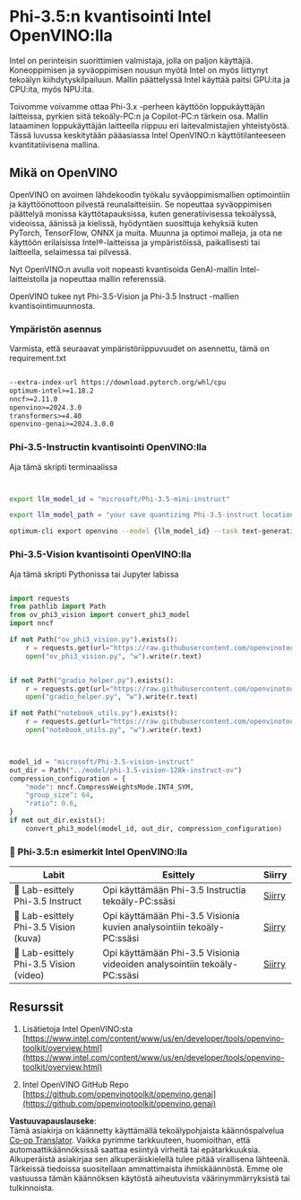 <!--
CO_OP_TRANSLATOR_METADATA:
{
  "original_hash": "3139a6a82f357a9f90f1fe51c4caf65a",
  "translation_date": "2025-07-16T22:02:28+00:00",
  "source_file": "md/01.Introduction/04/UsingIntelOpenVINOQuantifyingPhi.md",
  "language_code": "fi"
}
-->
# **Phi-3.5:n kvantisointi Intel OpenVINO:lla**

Intel on perinteisin suorittimien valmistaja, jolla on paljon käyttäjiä. Koneoppimisen ja syväoppimisen nousun myötä Intel on myös liittynyt tekoälyn kiihdytyskilpailuun. Mallin päättelyssä Intel käyttää paitsi GPU:ita ja CPU:ita, myös NPU:ita.

Toivomme voivamme ottaa Phi-3.x -perheen käyttöön loppukäyttäjän laitteissa, pyrkien siitä tekoäly-PC:n ja Copilot-PC:n tärkein osa. Mallin lataaminen loppukäyttäjän laitteella riippuu eri laitevalmistajien yhteistyöstä. Tässä luvussa keskitytään pääasiassa Intel OpenVINO:n käyttötilanteeseen kvantitatiivisena mallina.


## **Mikä on OpenVINO**

OpenVINO on avoimen lähdekoodin työkalu syväoppimismallien optimointiin ja käyttöönottoon pilvestä reunalaitteisiin. Se nopeuttaa syväoppimisen päättelyä monissa käyttötapauksissa, kuten generatiivisessa tekoälyssä, videoissa, äänissä ja kielissä, hyödyntäen suosittuja kehyksiä kuten PyTorch, TensorFlow, ONNX ja muita. Muunna ja optimoi malleja, ja ota ne käyttöön erilaisissa Intel®-laitteissa ja ympäristöissä, paikallisesti tai laitteella, selaimessa tai pilvessä.

Nyt OpenVINO:n avulla voit nopeasti kvantisoida GenAI-mallin Intel-laitteistolla ja nopeuttaa mallin referenssiä.

OpenVINO tukee nyt Phi-3.5-Vision ja Phi-3.5 Instruct -mallien kvantisointimuunnosta.

### **Ympäristön asennus**

Varmista, että seuraavat ympäristöriippuvuudet on asennettu, tämä on requirement.txt

```txt

--extra-index-url https://download.pytorch.org/whl/cpu
optimum-intel>=1.18.2
nncf>=2.11.0
openvino>=2024.3.0
transformers>=4.40
openvino-genai>=2024.3.0.0

```

### **Phi-3.5-Instructin kvantisointi OpenVINO:lla**

Aja tämä skripti terminaalissa

```bash


export llm_model_id = "microsoft/Phi-3.5-mini-instruct"

export llm_model_path = "your save quantizing Phi-3.5-instruct location"

optimum-cli export openvino --model {llm_model_id} --task text-generation-with-past --weight-format int4 --group-size 128 --ratio 0.6  --sym  --trust-remote-code {llm_model_path}


```

### **Phi-3.5-Vision kvantisointi OpenVINO:lla**

Aja tämä skripti Pythonissa tai Jupyter labissa

```python

import requests
from pathlib import Path
from ov_phi3_vision import convert_phi3_model
import nncf

if not Path("ov_phi3_vision.py").exists():
    r = requests.get(url="https://raw.githubusercontent.com/openvinotoolkit/openvino_notebooks/latest/notebooks/phi-3-vision/ov_phi3_vision.py")
    open("ov_phi3_vision.py", "w").write(r.text)


if not Path("gradio_helper.py").exists():
    r = requests.get(url="https://raw.githubusercontent.com/openvinotoolkit/openvino_notebooks/latest/notebooks/phi-3-vision/gradio_helper.py")
    open("gradio_helper.py", "w").write(r.text)

if not Path("notebook_utils.py").exists():
    r = requests.get(url="https://raw.githubusercontent.com/openvinotoolkit/openvino_notebooks/latest/utils/notebook_utils.py")
    open("notebook_utils.py", "w").write(r.text)



model_id = "microsoft/Phi-3.5-vision-instruct"
out_dir = Path("../model/phi-3.5-vision-128k-instruct-ov")
compression_configuration = {
    "mode": nncf.CompressWeightsMode.INT4_SYM,
    "group_size": 64,
    "ratio": 0.6,
}
if not out_dir.exists():
    convert_phi3_model(model_id, out_dir, compression_configuration)

```

### **🤖 Phi-3.5:n esimerkit Intel OpenVINO:lla**

| Labit    | Esittely | Siirry |
| -------- | ------- |  ------- |
| 🚀 Lab-esittely Phi-3.5 Instruct  | Opi käyttämään Phi-3.5 Instructia tekoäly-PC:ssäsi    |  [Siirry](../../../../../code/09.UpdateSamples/Aug/intel-phi35-instruct-zh.ipynb)    |
| 🚀 Lab-esittely Phi-3.5 Vision (kuva) | Opi käyttämään Phi-3.5 Visionia kuvien analysointiin tekoäly-PC:ssäsi      |  [Siirry](../../../../../code/09.UpdateSamples/Aug/intel-phi35-vision-img.ipynb)    |
| 🚀 Lab-esittely Phi-3.5 Vision (video)   | Opi käyttämään Phi-3.5 Visionia videoiden analysointiin tekoäly-PC:ssäsi    |  [Siirry](../../../../../code/09.UpdateSamples/Aug/intel-phi35-vision-video.ipynb)    |



## **Resurssit**

1. Lisätietoja Intel OpenVINO:sta [https://www.intel.com/content/www/us/en/developer/tools/openvino-toolkit/overview.html](https://www.intel.com/content/www/us/en/developer/tools/openvino-toolkit/overview.html)

2. Intel OpenVINO GitHub Repo [https://github.com/openvinotoolkit/openvino.genai](https://github.com/openvinotoolkit/openvino.genai)

**Vastuuvapauslauseke**:  
Tämä asiakirja on käännetty käyttämällä tekoälypohjaista käännöspalvelua [Co-op Translator](https://github.com/Azure/co-op-translator). Vaikka pyrimme tarkkuuteen, huomioithan, että automaattikäännöksissä saattaa esiintyä virheitä tai epätarkkuuksia. Alkuperäistä asiakirjaa sen alkuperäiskielellä tulee pitää virallisena lähteenä. Tärkeissä tiedoissa suositellaan ammattimaista ihmiskäännöstä. Emme ole vastuussa tämän käännöksen käytöstä aiheutuvista väärinymmärryksistä tai tulkinnoista.
